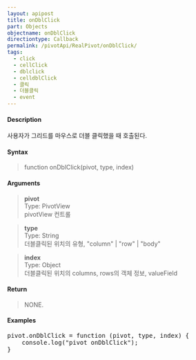 ```yaml
---
layout: apipost
title: onDblClick
part: Objects
objectname: onDblClick
directiontype: Callback
permalink: /pivotApi/RealPivot/onDblClick/
tags:
  - click
  - cellClick
  - dblclick
  - celldblClick
  - 클릭
  - 더블클릭
  - event
---
```



#### Description

 사용자가 그리드를 마우스로 더블 클릭했을 때 호출된다.        

#### Syntax

> function onDblClick(pivot, type, index)

#### Arguments

> **pivot**  
> Type: PivotView     
> pivotView 컨트롤    

> **type**  
> Type: String    
> 더블클릭된 위치의 유형, "column" | "row" | "body"   

> **index**  
> Type: Object  
> 더블클릭된 위치의 columns, rows의 객체 정보, valueField   

#### Return

> NONE.

#### Examples 

<pre class="prettyprint">
pivot.onDblClick = function (pivot, type, index) {
    console.log("pivot onDblClick"); 
}
</pre>

